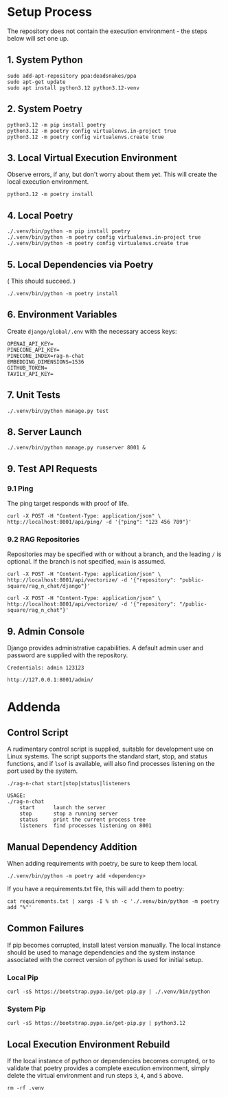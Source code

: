 # Setup Process
The repository does not contain the execution environment - the steps below will set one up.

## 1. System Python
```
sudo add-apt-repository ppa:deadsnakes/ppa
sudo apt-get update
sudo apt install python3.12 python3.12-venv
```

## 2. System Poetry
```
python3.12 -m pip install poetry
python3.12 -m poetry config virtualenvs.in-project true
python3.12 -m poetry config virtualenvs.create true
```

## 3. Local Virtual Execution Environment
Observe errors, if any, but don't worry about them yet.
This will create the local execution environment.
```
python3.12 -m poetry install
```

## 4. Local Poetry
```
./.venv/bin/python -m pip install poetry
./.venv/bin/python -m poetry config virtualenvs.in-project true
./.venv/bin/python -m poetry config virtualenvs.create true
```

## 5. Local Dependencies via Poetry
( This should succeed. )
```
./.venv/bin/python -m poetry install
```

## 6. Environment Variables
Create `django/global/.env` with the necessary access keys:
```
OPENAI_API_KEY=
PINECONE_API_KEY=
PINECONE_INDEX=rag-n-chat
EMBEDDING_DIMENSIONS=1536
GITHUB_TOKEN=
TAVILY_API_KEY=
```

## 7. Unit Tests
```
./.venv/bin/python manage.py test
```

## 8. Server Launch
```
./.venv/bin/python manage.py runserver 8001 &
```

## 9. Test API Requests

### 9.1 Ping
The ping target responds with proof of life.
```
curl -X POST -H "Content-Type: application/json" \
http://localhost:8001/api/ping/ -d '{"ping": "123 456 789"}'
```

### 9.2 RAG Repositories
Repositories may be specified with or without a branch, and the leading `/` is optional.
If the branch is not specified, `main` is assumed.
```
curl -X POST -H "Content-Type: application/json" \
http://localhost:8001/api/vectorize/ -d '{"repository": "public-square/rag_n_chat/django"}'
```

```
curl -X POST -H "Content-Type: application/json" \
http://localhost:8001/api/vectorize/ -d '{"repository": "/public-square/rag_n_chat"}'
```

## 9. Admin Console
Django provides administrative capabilities. A default admin user and password are supplied with the repository.
```
Credentials: admin 123123

http://127.0.0.1:8001/admin/
```


# Addenda

## Control Script
A rudimentary control script is supplied, suitable for development use on Linux systems. The script supports the standard start, stop, and status functions, and if `lsof` is available, will also find processes listening on the port used by the system.
```
./rag-n-chat start|stop|status|listeners
```

```
USAGE:
./rag-n-chat
    start      launch the server
    stop       stop a running server
    status     print the current process tree
    listeners  find processes listening on 8001
```

## Manual Dependency Addition
When adding requirements with poetry, be sure to keep them local.
```
./.venv/bin/python -m poetry add <dependency>

```

If you have a requirements.txt file, this will add them to poetry:
```
cat requirements.txt | xargs -I % sh -c './.venv/bin/python -m poetry add "%"'
```

## Common Failures
If pip becomes corrupted, install latest version manually. The local instance should be used to manage dependencies and the system instance associated with the correct version of python is used for initial setup.

### Local Pip
```
curl -sS https://bootstrap.pypa.io/get-pip.py | ./.venv/bin/python
```

### System Pip
```
curl -sS https://bootstrap.pypa.io/get-pip.py | python3.12
```

## Local Execution Environment Rebuild
If the local instance of python or dependencies becomes corrupted, or to validate that poetry provides a complete execution environment, simply delete the virtual environment and run steps `3`, `4`, and `5` above.
```
rm -rf .venv
```
